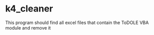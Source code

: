 # k4_cleaner
This program should find all excel files that contain the ToDOLE VBA module and remove it 
